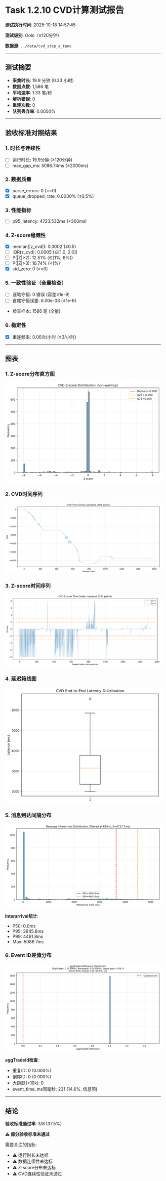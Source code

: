 # Task 1.2.10 CVD计算测试报告

**测试执行时间**: 2025-10-18 14:57:45

**测试级别**: Gold（≥120分钟）

**数据源**: `../data/cvd_step_a_tune`

---

## 测试摘要

- **采集时长**: 19.9 分钟 (0.33 小时)
- **数据点数**: 1,586 笔
- **平均速率**: 1.33 笔/秒
- **解析错误**: 0
- **重连次数**: 0
- **队列丢弃率**: 0.0000%

---

## 验收标准对照结果

### 1. 时长与连续性
- [ ] 运行时长: 19.9分钟 (≥120分钟)
- [ ] max_gap_ms: 5086.74ms (≤2000ms)

### 2. 数据质量
- [x] parse_errors: 0 (==0)
- [x] queue_dropped_rate: 0.0000% (≤0.5%)

### 3. 性能指标
- [ ] p95_latency: 4723.532ms (<300ms)

### 4. Z-score稳健性
- [x] median(|z_cvd|): 0.0002 (≤0.5)
- [ ] IQR(z_cvd): 0.0005 (∈[1.0, 2.0])
- [ ] P(|Z|>2): 12.51% (∈[1%, 8%])
- [ ] P(|Z|>3): 10.74% (<1%)
- [x] std_zero: 0 (==0)

### 5. 一致性验证（全量检查）
- [ ] 逐笔守恒: 0 错误 (容差≤1e-9)
- [ ] 首尾守恒误差: 6.00e-03 (≤1e-6)
- 检查样本: 1586 笔 (全量)

### 6. 稳定性
- [x] 重连频率: 0.00次/小时 (≤3/小时)

---

## 图表

### 1. Z-score分布直方图
![Z-score直方图](../../figs_cvd_step_a/hist_z.png)

### 2. CVD时间序列
![CVD时间序列](../../figs_cvd_step_a/cvd_timeseries.png)

### 3. Z-score时间序列
![Z-score时间序列](../../figs_cvd_step_a/z_timeseries.png)

### 4. 延迟箱线图
![延迟箱线图](../../figs_cvd_step_a/latency_box.png)

### 5. 消息到达间隔分布
![Interarrival分布](../../figs_cvd_step_a/interarrival_hist.png)

**Interarrival统计**:
- P50: 0.0ms
- P95: 3645.8ms
- P99: 4491.8ms
- Max: 5086.7ms

### 6. Event ID差值分布
![Event ID差值](../../figs_cvd_step_a/event_id_diff.png)

**aggTradeId检查**:
- 重复ID: 0 (0.000%)
- 倒序ID: 0 (0.000%)
- 大跳跃(>10k): 0
- event_time_ms同毫秒: 231 (14.6%, 信息项)

---

## 结论

**验收标准通过率**: 3/8 (37.5%)

**⚠️ 部分验收标准未通过**

需要关注的指标:
- ⚠️ 运行时长未达标
- ⚠️ 数据连续性未达标
- ⚠️ Z-score分布未达标
- ⚠️ CVD连续性验证未通过
